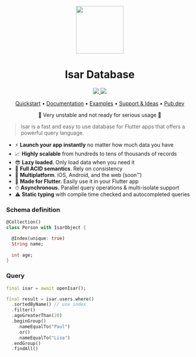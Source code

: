 <p align="center">
  <a href="https://isar.dev">
    <img src="https://raw.githubusercontent.com/isar/isar/main/.github/assets/isar.svg?sanitize=true" height="128">
  </a>
  <h1 align="center">Isar Database</h1>
</p>

<p align="center">
  <a href="https://pub.dev/packages/isar">
    <img src="https://img.shields.io/pub/v/isar?label=pub.dev&labelColor=333940&logo=dart">
  </a>
  <a href="https://github.com/isar/isar/blob/main/LICENSE">
    <img src="https://img.shields.io/github/license/hivedb/hive?color=%23007A88&labelColor=333940&logo=apache">
  </a>
</p>

<p align="center">
  <a href="https://isar.dev">Quickstart</a> •
  <a href="https://isar.dev/schema">Documentation</a> •
  <a href="https://isar.dev">Examples</a> •
  <a href="https://github.com/isar/isar/discussions">Support & Ideas</a> •
  <a href="https://pub.dev/packages/isar">Pub.dev</a>
</p>

<p align="center">🚧 Very unstable and not ready for serious usage 🚧<p>

> Isar is a fast and easy to use database for Flutter apps that offers a powerful query language.

- ⚡️ **Launch your app instantly** no matter how much data you have
- 📈 **Highly scalable** from hundreds to tens of thousands of records
- 😎 **Lazy loaded**. Only load data when you need it
- 🧪 **Full ACID semantics**. Rely on consistency
- 📱 **Multiplatform**. iOS, Android, and the web (soon™)
- 💙 **Made for Flutter.** Easily use it in your Flutter app
- ⏱ **Asynchronous.** Parallel query operations & multi-isolate support
- ⚠️ **Static typing** with compile time checked and autocompleted queries

### Schema definition
```dart
@Collection()
class Person with IsarObject {

  @Index(unique: true)
  String name;
  
  int age;
}
```

### Query
```dart
final isar = await openIsar();

final result = isar.users.where()
  .sortedByName() // use index
  .filter()
  .ageGreaterThan(20)
  .beginGroup()
    .nameEqualTo("Paul")
    .or()
    .nameEqualTo("Lisa")
  .endGroup()
  .findAll()
```
